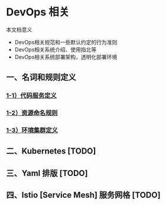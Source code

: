 
# DevOps 相关

本文档意义
* DevOps相关规范和一些默认约定的行为准则
* DevOps相关系统介绍、使用指北等
* DevOps相关系统部署架构，透明化部署环境

## 一、名词和规则定义
### [1-1）代码服务定义](01-code-and-deploy/code-code-base-service-version-rule.md)
### [1-2）资源命名规则](01-code-and-deploy/resources_name_rule.md)
### [1-3）环境集群定义](01-code-and-deploy/deploy_env.md)


## 二、Kubernetes [TODO]

## 三、Yaml 排版 [TODO]

## 四、Istio [Service Mesh] 服务网格 [TODO]




